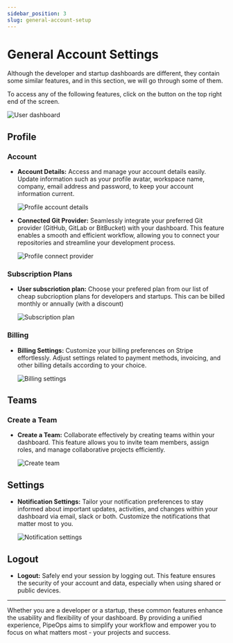 ```yaml
---
sidebar_position: 3
slug: general-account-setup
---
```


# General Account Settings

Although the developer and startup dashboards are different, they contain some similar features, and in this section, we will go through some of them.

To access any of the following features, click on the button on the top right end of the screen.

![User dashboard](https://pub-30c11acc143348fcae20835653c5514d.r2.dev//20/27/profile_Page_0875479f63.png)

## Profile

### Account

- **Account Details:**
  Access and manage your account details easily. Update information such as your profile avatar, workspace name, company, email address and password, to keep your account information current.

  ![Profile account details](https://pub-30c11acc143348fcae20835653c5514d.r2.dev//20/27/account_b42d783b29.png)

- **Connected Git Provider:**
  Seamlessly integrate your preferred Git provider (GitHub, GitLab or BitBucket) with your dashboard. This feature enables a smooth and efficient workflow, allowing you to connect your repositories and streamline your development process.

  ![Profile connect provider](https://pub-30c11acc143348fcae20835653c5514d.r2.dev//20/27/git_Provider_673490ebd3.png)

### Subscription Plans

- **User subscriotion plan:**
  Choose your prefered plan from our list of cheap subcrioption plans for developers and startups. This can be billed monthly or annually (with a discount)

  ![Subscription plan](https://pub-30c11acc143348fcae20835653c5514d.r2.dev//20/27/subscription_f0c64a4518.png)

### Billing

- **Billing Settings:**
  Customize your billing preferences on Stripe effortlessly. Adjust settings related to payment methods, invoicing, and other billing details according to your choice.

  ![Billing settings](https://pub-30c11acc143348fcae20835653c5514d.r2.dev//20/27/billing_c07b7292ee.png)

## Teams

### Create a Team

- **Create a Team:**
  Collaborate effectively by creating teams within your dashboard. This feature allows you to invite team members, assign roles, and manage collaborative projects efficiently.

  ![Create team](https://pub-30c11acc143348fcae20835653c5514d.r2.dev//20/27/teams_46a56125b1.png)

## Settings

- **Notification Settings:**
  Tailor your notification preferences to stay informed about important updates, activities, and changes within your dashboard via email, slack or both. Customize the notifications that matter most to you.

  ![Notification settings](https://pub-30c11acc143348fcae20835653c5514d.r2.dev//20/27/settings_5d4f56cf38.png)

## Logout

- **Logout:**
  Safely end your session by logging out. This feature ensures the security of your account and data, especially when using shared or public devices.

---

Whether you are a developer or a startup, these common features enhance the usability and flexibility of your dashboard. By providing a unified experience, PipeOps aims to simplify your workflow and empower you to focus on what matters most - your projects and success.
